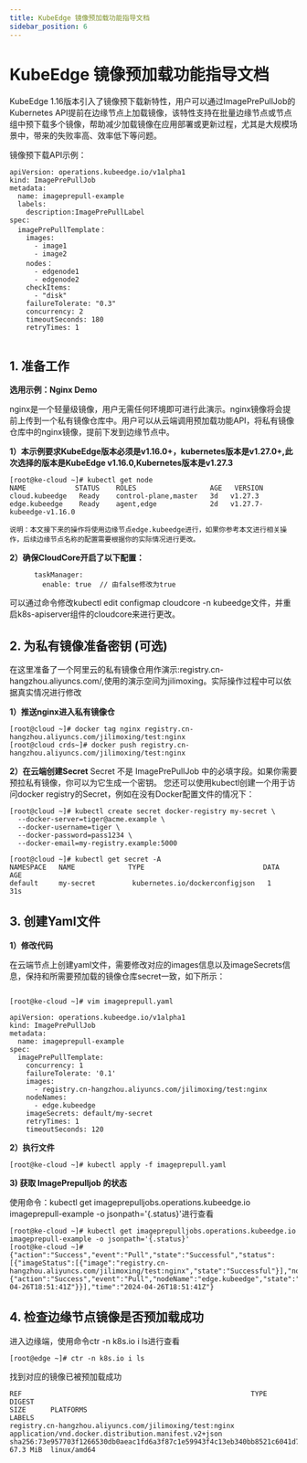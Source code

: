 ```yaml
---
title: KubeEdge 镜像预加载功能指导文档
sidebar_position: 6
---
```


# KubeEdge 镜像预加载功能指导文档

KubeEdge 1.16版本引入了镜像预下载新特性，用户可以通过ImagePrePullJob的Kubernetes API提前在边缘节点上加载镜像，该特性支持在批量边缘节点或节点组中预下载多个镜像，帮助减少加载镜像在应用部署或更新过程，尤其是大规模场景中，带来的失败率高、效率低下等问题。

镜像预下载API示例：

```
apiVersion: operations.kubeedge.io/v1alpha1
kind: ImagePrePullJob
metadata:
  name: imageprepull-example
  labels:
    description:ImagePrePullLabel
spec:
  imagePrePullTemplate：
    images:
      - image1
      - image2
    nodes：
      - edgenode1
      - edgenode2
    checkItems:
      - "disk"
    failureTolerate: "0.3"
    concurrency: 2
    timeoutSeconds: 180
    retryTimes: 1
    
```

    
## 1. 准备工作

**选用示例：Nginx Demo**

nginx是一个轻量级镜像，用户无需任何环境即可进行此演示。nginx镜像将会提前上传到一个私有镜像仓库中。用户可以从云端调用预加载功能API，将私有镜像仓库中的nginx镜像，提前下发到边缘节点中。


**1）本示例要求KubeEdge版本必须是v1.16.0+，kubernetes版本是v1.27.0+,此次选择的版本是KubeEdge v1.16.0,Kubernetes版本是v1.27.3**

```
[root@ke-cloud ~]# kubectl get node
NAME            STATUS    ROLES                  AGE   VERSION
cloud.kubeedge   Ready    control-plane,master   3d   v1.27.3
edge.kubeedge    Ready    agent,edge             2d   v1.27.7-kubeedge-v1.16.0

说明：本文接下来的操作将使用边缘节点edge.kubeedge进行，如果你参考本文进行相关操作，后续边缘节点名称的配置需要根据你的实际情况进行更改。
```

**2）确保CloudCore开启了以下配置：**


```
      taskManager:
        enable: true  // 由false修改为true
```
可以通过命令修改kubectl edit configmap cloudcore -n kubeedge文件，并重启k8s-apiserver组件的cloudcore来进行更改。




## 2. 为私有镜像准备密钥 (可选)
在这里准备了一个阿里云的私有镜像仓用作演示:registry.cn-hangzhou.aliyuncs.com/,使用的演示空间为jilimoxing。实际操作过程中可以依据真实情况进行修改

**1）推送nginx进入私有镜像仓**
```
[root@cloud ~]# docker tag nginx registry.cn-hangzhou.aliyuncs.com/jilimoxing/test:nginx
[root@cloud crds~]# docker push registry.cn-hangzhou.aliyuncs.com/jilimoxing/test:nginx
```

**2）在云端创建Secret**
Secret 不是 ImagePrePullJob 中的必填字段。如果你需要预拉私有镜像，你可以为它生成一个密钥。
您还可以使用kubectl创建一个用于访问docker registry的Secret，例如在没有Docker配置文件的情况下：

```
[root@cloud ~]# kubectl create secret docker-registry my-secret \
  --docker-server=tiger@acme.example \
  --docker-username=tiger \
  --docker-password=pass1234 \
  --docker-email=my-registry.example:5000

[root@cloud ~]# kubectl get secret -A
NAMESPACE   NAME             TYPE                             DATA   AGE
default     my-secret         kubernetes.io/dockerconfigjson   1      31s

```

## 3. 创建Yaml文件

**1）修改代码**

在云端节点上创建yaml文件，需要修改对应的images信息以及imageSecrets信息，保持和所需要预加载的镜像仓库secret一致，如下所示：
```

[root@ke-cloud ~]# vim imageprepull.yaml

apiVersion: operations.kubeedge.io/v1alpha1
kind: ImagePrePullJob
metadata:
  name: imageprepull-example
spec:
  imagePrePullTemplate:
    concurrency: 1
    failureTolerate: '0.1'
    images:
      - registry.cn-hangzhou.aliyuncs.com/jilimoxing/test:nginx
    nodeNames:
      - edge.kubeedge
    imageSecrets: default/my-secret
    retryTimes: 1
    timeoutSeconds: 120

```

**2）执行文件**


```
[root@ke-cloud ~]# kubectl apply -f imageprepull.yaml
```

**3) 获取 ImagePrepulljob 的状态**

使用命令：kubectl get imageprepulljobs.operations.kubeedge.io imageprepull-example -o jsonpath='{.status}'进行查看

```
[root@ke-cloud ~]# kubectl get imageprepulljobs.operations.kubeedge.io imageprepull-example -o jsonpath='{.status}'
[root@ke-cloud ~]# {"action":"Success","event":"Pull","state":"Successful","status":[{"imageStatus":[{"image":"registry.cn-hangzhou.aliyuncs.com/jilimoxing/test:nginx","state":"Successful"}],"nodeStatus":{"action":"Success","event":"Pull","nodeName":"edge.kubeedge","state":"Successful","time":"2024-04-26T18:51:41Z"}}],"time":"2024-04-26T18:51:41Z"}
```


## 4. 检查边缘节点镜像是否预加载成功

进入边缘端，使用命令ctr -n k8s.io i ls进行查看
```
[root@edge ~]# ctr -n k8s.io i ls
```
找到对应的镜像已被预加载成功
```
REF                                                        TYPE                                                      DIGEST                                                                  SIZE      PLATFORMS                                                                    LABELS                                                          
registry.cn-hangzhou.aliyuncs.com/jilimoxing/test:nginx    application/vnd.docker.distribution.manifest.v2+json      sha256:73e957703f1266530db0aeac1fd6a3f87c1e59943f4c13eb340bb8521c6041d7 67.3 MiB  linux/amd64 
```
